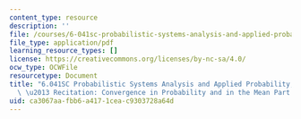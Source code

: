 ```yaml
---
content_type: resource
description: ''
file: /courses/6-041sc-probabilistic-systems-analysis-and-applied-probability-fall-2013/ca3067aafbb6a4171ceac9303728a64d_MIT6_041SCF13_No32_Rec20_P2_ConvgProb1_Part_28a_29to_28d_29_300k.pdf
file_type: application/pdf
learning_resource_types: []
license: https://creativecommons.org/licenses/by-nc-sa/4.0/
ocw_type: OCWFile
resourcetype: Document
title: "6.041SC Probabilistic Systems Analysis and Applied Probability, Fall 2013Transcript\
  \ \u2013 Recitation: Convergence in Probability and in the Mean Part 1"
uid: ca3067aa-fbb6-a417-1cea-c9303728a64d
---
```

